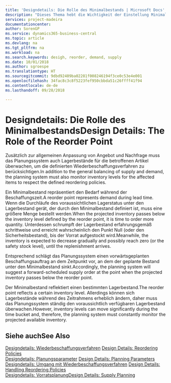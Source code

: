 ```yaml
---
title: 'Designdetails: Die Rolle des Minimalbestands | Microsoft Docs'
description: "Dieses Thema hebt die Wichtigkeit der Einstellung Minimalbed hervor, damit Sie wissen, wann Sie den Bestand erneuern müssen."
services: project-madeira
documentationcenter: 
author: SorenGP
ms.service: dynamics365-business-central
ms.topic: article
ms.devlang: na
ms.tgt_pltfrm: na
ms.workload: na
ms.search.keywords: desigh, reorder, demand, supply
ms.date: 10/01/2018
ms.author: sgroespe
ms.translationtype: HT
ms.sourcegitcommit: 9dbd92409ba02281f008246194f3ce0c53e4e001
ms.openlocfilehash: 34fac8c3c8f5223fef950cbbda51c26ffff41f94
ms.contentlocale: de-de
ms.lasthandoff: 09/28/2018

---
```

# <a name="design-details-the-role-of-the-reorder-point"></a><span data-ttu-id="84d99-103">Designdetails: Die Rolle des Minimalbestands</span><span class="sxs-lookup"><span data-stu-id="84d99-103">Design Details: The Role of the Reorder Point</span></span>
<span data-ttu-id="84d99-104">Zusätzlich zur allgemeinen Anpassung von Angebot und Nachfrage muss das Planungssystem auch Lagerbestände für die betroffenen Artikel überwachen, um die definierten Wiederbeschaffungsverfahren zu berücksichtigen.</span><span class="sxs-lookup"><span data-stu-id="84d99-104">In addition to the general balancing of supply and demand, the planning system must also monitor inventory levels for the affected items to respect the defined reordering policies.</span></span>  
  
<span data-ttu-id="84d99-105">Ein Minimalbestand repräsentiert den Bedarf während der Beschaffungszeit.</span><span class="sxs-lookup"><span data-stu-id="84d99-105">A reorder point represents demand during lead time.</span></span> <span data-ttu-id="84d99-106">Wenn die Durchläufe des voraussichtlichen Lagerstatus unter den Lagerbestand gerät, der durch den Minimalbestand definiert ist, muss eine größere Menge bestellt werden.</span><span class="sxs-lookup"><span data-stu-id="84d99-106">When the projected inventory passes below the inventory level defined by the reorder point, it is time to order more quantity.</span></span> <span data-ttu-id="84d99-107">Unterdessen schrumpft der Lagerbestand erfahrungsgemäß schrittweise und erreicht wahrscheinlich den Punkt Null (oder den Sicherheitsbestand), bis der Vorrat aufgestockt wird.</span><span class="sxs-lookup"><span data-stu-id="84d99-107">Meanwhile, the inventory is expected to decrease gradually and possibly reach zero (or the safety stock level), until the replenishment arrives.</span></span>  
  
<span data-ttu-id="84d99-108">Entsprechend schlägt das Planungssystem einen vorwärtsgeplanten Beschaffungsauftrag an dem Zeitpunkt vor, an dem der geplante Bestand unter den Minimalbestand sinkt.</span><span class="sxs-lookup"><span data-stu-id="84d99-108">Accordingly, the planning system will suggest a forward-scheduled supply order at the point when the projected inventory passes below the reorder point.</span></span>  
  
<span data-ttu-id="84d99-109">Der Minimalbestand reflektiert einen bestimmten Lagerbestand.</span><span class="sxs-lookup"><span data-stu-id="84d99-109">The reorder point reflects a certain inventory level.</span></span> <span data-ttu-id="84d99-110">Allerdings können sich Lagerbestände während des Zeitrahmens erheblich ändern, daher muss das Planungssystem ständig den voraussichtlich verfügbaren Lagerbestand überwachen.</span><span class="sxs-lookup"><span data-stu-id="84d99-110">However, inventory levels can move significantly during the time bucket and, therefore, the planning system must constantly monitor the projected available inventory.</span></span>  
  
## <a name="see-also"></a><span data-ttu-id="84d99-111">Siehe auch</span><span class="sxs-lookup"><span data-stu-id="84d99-111">See Also</span></span>  
<span data-ttu-id="84d99-112">[Designdetails: Wiederbeschaffungsverfahren](design-details-reordering-policies.md) </span><span class="sxs-lookup"><span data-stu-id="84d99-112">[Design Details: Reordering Policies](design-details-reordering-policies.md) </span></span>  
<span data-ttu-id="84d99-113">[Designdetails: Planungsparameter](design-details-planning-parameters.md) </span><span class="sxs-lookup"><span data-stu-id="84d99-113">[Design Details: Planning Parameters](design-details-planning-parameters.md) </span></span>  
<span data-ttu-id="84d99-114">[Designdetails: Umgang mit Wiederbeschaffungsverfahren](design-details-handling-reordering-policies.md) </span><span class="sxs-lookup"><span data-stu-id="84d99-114">[Design Details: Handling Reordering Policies](design-details-handling-reordering-policies.md) </span></span>  
[<span data-ttu-id="84d99-115">Designdetails: Vorratsplanung</span><span class="sxs-lookup"><span data-stu-id="84d99-115">Design Details: Supply Planning</span></span>](design-details-supply-planning.md)
